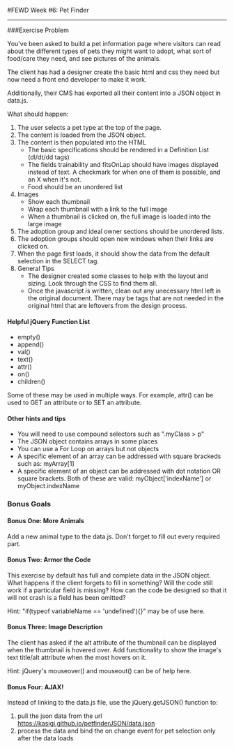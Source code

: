 #FEWD Week #6: Pet Finder


---


###Exercise Problem

You've been asked to build a pet information page where visitors can read about the different types of pets they might want to adopt, what sort of food/care they need, and see pictures of the animals.

The client has had a designer create the basic html and css they need but now need a front end developer to make it work.

Additionally, their CMS has exported all their content into a JSON object in data.js.

What should happen:
1. The user selects a pet type at the top of the page.
2. The content is loaded from the JSON object.
3. The content is then populated into the HTML
    * The basic specifications should be rendered in a Definition List (dl/dt/dd tags)
    * The fields trainability and fitsOnLap should have images displayed instead of text.  A checkmark for when one of them is possible, and an X when it's not.
    * Food should be an unordered list
4. Images
    * Show each thumbnail
    * Wrap each thumbnail with a link to the full image
    * When a thumbnail is clicked on, the full image is loaded into the large image
5.  The adoption group and ideal owner sections should be unordered lists.
6.   The adoption groups should open new windows when their links are clicked on.
7. When the page first loads, it should show the data from the default selection in the SELECT tag.
8. General Tips
    * The designer created some classes to help with the layout and sizing. Look through the CSS to find them all.
    * Once the javascript is written, clean out any unecessary html left in the original document. There may be tags that are not needed in the original html that are leftovers from the design process.

 #### Helpful jQuery Function List

 * empty()
 * append()
 * val()
 * text()
 * attr()
 * on()
 * children()

Some of these may be used in multiple ways.  For example, attr() can be used to GET an attribute or to SET an attribute.

#### Other hints and tips

* You will need to use compound selectors such as ".myClass > p"
* The JSON object contains arrays in some places
* You can use a For Loop on arrays but not objects
* A specific element of an array can be addressed with square brackeds such as: myArray[1]
* A specific element of an object can be addressed with dot notation OR square brackets.  Both of these are valid: myObject['indexName'] or myObject.indexName

### Bonus Goals

#### Bonus One: More Animals

Add a new animal type to the data.js. Don't forget to fill out every required part.

#### Bonus Two: Armor the Code

This exercise by default has full and complete data in the JSON object. What happens if the client forgets to fill in something? Will the code still work if a particular field is missing?  How can the code be designed so that it will not crash is a field has been omitted?

Hint: "if(typeof variableName == 'undefined'){}" may be of use here.

#### Bonus Three: Image Description

The client has asked if the alt attribute of the thumbnail can be displayed when the thumbnail is hovered over. Add functionality to show the image's text title/alt attribute when the most hovers on it.

Hint: jQuery's mouseover() and mouseout() can be of help here.


#### Bonus Four: AJAX!

Instead of linking to the data.js file, use the jQuery.getJSON() function to:
1) pull the json data from the url https://kasigi.github.io/petfinderJSON/data.json
2) process the data and bind the on change event for pet selection only after the data loads